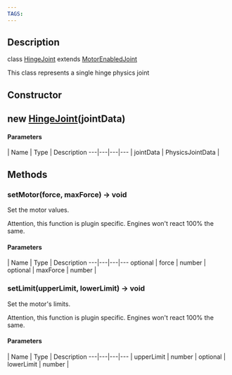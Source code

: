 ```yaml
---
TAGS:
---
```

## Description

class [HingeJoint](/classes/3.1/HingeJoint) extends [MotorEnabledJoint](/classes/3.1/MotorEnabledJoint)

This class represents a single hinge physics joint

## Constructor

## new [HingeJoint](/classes/3.1/HingeJoint)(jointData)



#### Parameters
 | Name | Type | Description
---|---|---|---
 | jointData | PhysicsJointData | 

## Methods

### setMotor(force, maxForce) &rarr; void

Set the motor values.

Attention, this function is plugin specific. Engines won't react 100% the same.

#### Parameters
 | Name | Type | Description
---|---|---|---
optional | force | number | 
optional | maxForce | number | 
### setLimit(upperLimit, lowerLimit) &rarr; void

Set the motor's limits.

Attention, this function is plugin specific. Engines won't react 100% the same.

#### Parameters
 | Name | Type | Description
---|---|---|---
 | upperLimit | number | 
optional | lowerLimit | number | 
